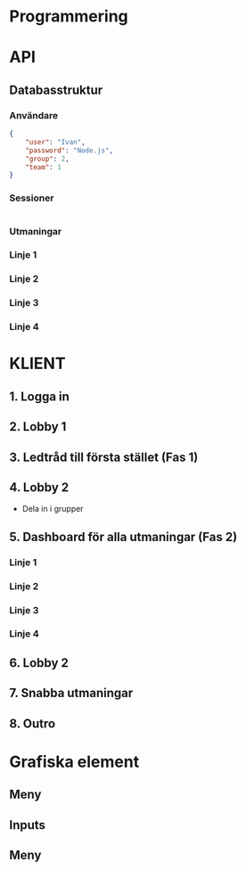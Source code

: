 # Programmering

# API

## Databasstruktur

### Användare

```json
{
	"user": "Ivan",
	"password": "Node.js",
	"group": 2,
	"team": 1
}
```

### Sessioner

```jsx

```

### Utmaningar

### Linje 1

### Linje 2

### Linje 3

### Linje 4

# KLIENT

## 1. Logga in

## 2. Lobby 1

## 3. Ledtråd till första stället (Fas 1)

## 4. Lobby 2

- Dela in i grupper

## 5. Dashboard för alla utmaningar (Fas 2)

### Linje 1

### Linje 2

### Linje 3

### Linje 4

## 6. Lobby 2

## 7. Snabba utmaningar

## 8. Outro

# Grafiska element

## Meny

## Inputs

## Meny